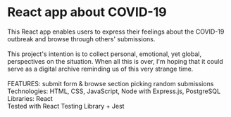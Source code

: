 # React app about COVID-19

This React app enables users to express their feelings about the COVID-19 outbreak and browse through others' submissions.<br /> <br />
This project's intention is to collect personal, emotional, yet global, perspectives on the situation.
When all this is over, I'm hoping that it could serve as a digital
archive reminding us of this very strange time.
<br /> <br />
FEATURES: submit form & browse section picking random submissions <br />
Technologies: HTML, CSS, JavaScript, Node with Express.js, PostgreSQL <br />
Libraries: React <br />
Tested with React Testing Library + Jest
